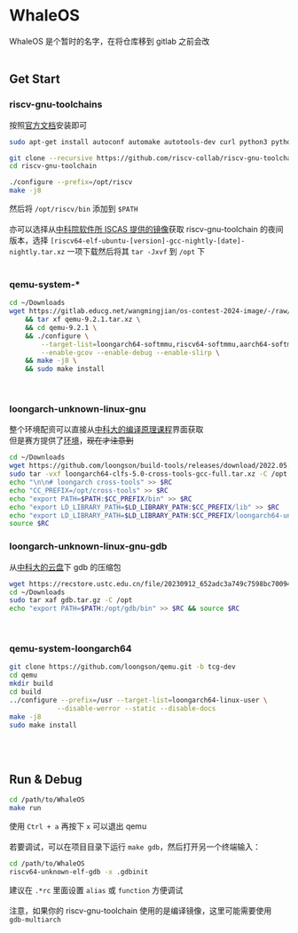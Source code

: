 # WhaleOS
WhaleOS 是个暂时的名字，在将仓库移到 gitlab 之前会改
<br><br>
## Get Start
### riscv-gnu-toolchains
按照[官方文档](https://github.com/riscv-collab/riscv-gnu-toolchain)安装即可

```bash
sudo apt-get install autoconf automake autotools-dev curl python3 python3-pip python3-tomli libmpc-dev libmpfr-dev libgmp-dev gawk build-essential bison flex texinfo gperf libtool patchutils bc zlib1g-dev libexpat-dev ninja-build git cmake libglib2.0-dev libslirp-dev

git clone --recursive https://github.com/riscv-collab/riscv-gnu-toolchain.git
cd riscv-gnu-toolchain

./configure --prefix=/opt/riscv
make -j8
```
然后将 `/opt/riscv/bin` 添加到 `$PATH`
<br><br>
亦可以选择从[中科院软件所 ISCAS 提供的镜像](https://mirror.iscas.ac.cn/riscv-toolchains/release/riscv-collab/riscv-gnu-toolchain/LatestRelease/)获取 riscv-gnu-toolchain 的夜间版本，选择 `[riscv64-elf-ubuntu-[version]-gcc-nightly-[date]-nightly.tar.xz` 一项下载然后将其 `tar -Jxvf` 到 `/opt` 下
<br><br>

### qemu-system-*
```bash
cd ~/Downloads
wget https://gitlab.educg.net/wangmingjian/os-contest-2024-image/-/raw/master/qemu-9.2.1.tar.xz?inline=false -O qemu-9.2.1.tar.xz \
    && tar xf qemu-9.2.1.tar.xz \
    && cd qemu-9.2.1 \
    && ./configure \
        --target-list=loongarch64-softmmu,riscv64-softmmu,aarch64-softmmu,x86_64-softmmu \
        --enable-gcov --enable-debug --enable-slirp \
    && make -j8 \
    && sudo make install
```
<br>

### loongarch-unknown-linux-gnu
整个环境配资可以直接从[中科大的编译原理课程](https://ustc-compiler-principles.github.io/2023/lab3/environment/)界面获取
<br>
但是赛方提供了[环境](https://gitlab.educg.net/wangmingjian/os-contest-2024-image/)，~~现在才注意到~~
```bash
cd ~/Downloads
wget https://github.com/loongson/build-tools/releases/download/2022.05.29/loongarch64-clfs-5.0-cross-tools-gcc-full.tar.xz
sudo tar -vxf loongarch64-clfs-5.0-cross-tools-gcc-full.tar.xz -C /opt
echo "\n\n# loongarch cross-tools" >> $RC
echo "CC_PREFIX=/opt/cross-tools" >> $RC
echo "export PATH=$PATH:$CC_PREFIX/bin" >> $RC
echo "export LD_LIBRARY_PATH=$LD_LIBRARY_PATH:$CC_PREFIX/lib" >> $RC
echo "export LD_LIBRARY_PATH=$LD_LIBRARY_PATH:$CC_PREFIX/loongarch64-unknown-linux-gnu/lib/" >> $RC
source $RC
```

### loongarch-unknown-linux-gnu-gdb
从[中科大的云盘](https://rec.ustc.edu.cn/share/d8c57580-669d-11ee-8794-d542ef642531)下 gdb 的压缩包
```bash
wget https://recstore.ustc.edu.cn/file/20230912_652adc3a749c7598bc700945169de89d?Signature=8H0F6jLz4Tn5...sition=attachment%3Bfilename%3D%22gdb.tar.gz%22&storage=moss&filename=gdb.tar.gz&download=download
cd ~/Downloads
sudo tar xaf gdb.tar.gz -C /opt
echo "export PATH=$PATH:/opt/gdb/bin" >> $RC && source $RC
```
<br>

### qemu-system-loongarch64
```bash
git clone https://github.com/loongson/qemu.git -b tcg-dev
cd qemu
mkdir build
cd build
../configure --prefix=/usr --target-list=loongarch64-linux-user \
            --disable-werror --static --disable-docs
make -j8
sudo make install
```
<br><br>

## Run & Debug
```bash
cd /path/to/WhaleOS
make run
```
使用 `Ctrl + a` 再按下 `x` 可以退出 qemu
<br><br>
若要调试，可以在项目目录下运行 `make gdb`，然后打开另一个终端输入：
```bash
cd /path/to/WhaleOS
riscv64-unknown-elf-gdb -x .gdbinit
```
建议在 `.*rc` 里面设置 `alias` 或 `function` 方便调试
<br><br>
注意，如果你的 riscv-gnu-toolchain 使用的是编译镜像，这里可能需要使用 `gdb-multiarch`
